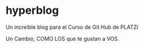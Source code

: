 # hyperblog
Un increíble blog para el Curso de Git Hub de PLATZI 

Un Cambio, COMO LOS que te gustan a VOS.